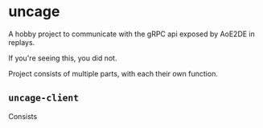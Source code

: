 # uncage

A hobby project to communicate with the gRPC api exposed by AoE2DE in replays.

If you're seeing this, you did not.

Project consists of multiple parts, with each their own function.

## `uncage-client`

Consists 


